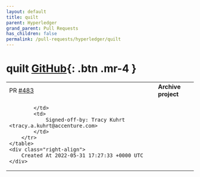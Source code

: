 ```yaml
---
layout: default
title: quilt
parent: Hyperledger
grand_parent: Pull Requests
has_children: false
permalink: /pull-requests/hyperledger/quilt
---
```


# quilt <span class="fs-3 right-align">[GitHub](https://github.com/hyperledger/quilt){: .btn .mr-4 }</span>


<div>
    <table>
        <tr>
            <td>
                PR <a href="https://github.com/hyperledger/quilt/pull/483" class=".btn">#483</a>
            </td>
            <td>
                <b>
                    Archive project
                </b>
            </td>
        </tr>
        <tr>
            <td>
                
            </td>
            <td>
                Signed-off-by: Tracy Kuhrt <tracy.a.kuhrt@accenture.com>
            </td>
        </tr>
    </table>
    <div class="right-align">
        Created At 2022-05-31 17:27:33 +0000 UTC
    </div>
</div>

